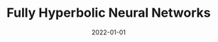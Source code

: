 ---
title: "Fully Hyperbolic Neural Networks"
collection: publications
category: conferences
permalink: /publication/2022-hyperbolic
date: 2022-01-01
venue: 'ACL'
paperurl: 'https://arxiv.org/abs/2105.14686'
# citation: 'Your Name, You. (2009). &quot;Paper Title Number 1.&quot; <i>Journal 1</i>. 1(1).'
---